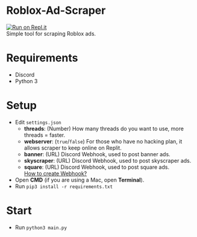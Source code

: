 # Roblox-Ad-Scraper  
[![Run on Repl.it](https://replit.com/badge/github/UserR3X/Roblox-Ad-Scraper)](https://replit.com/github/UserR3X/Roblox-Ad-Scraper)  
Simple tool for scraping Roblox ads.  

# Requirements  
- Discord  
- Python 3  

# Setup  
- Edit `settings.json`  
    - **threads**: (Number) How many threads do you want to use, more threads = faster.  
    - **webserver**: (`true`/`false`) For those who have no hacking plan, it allows scraper to keep online on Replit.  
    - **banner**: (URL) Discord Webhook, used to post banner ads.  
    - **skyscraper**: (URL) Discord Webhook, used to post skyscraper ads.  
    - **square**: (URL) Discord Webhook, used to post square ads.  
    [How to create Webhook?](https://support.discord.com/hc/en-us/articles/228383668-Intro-to-Webhooks)  
- Open **CMD** (if you are using a Mac, open **Terminal**).  
- Run `pip3 install -r requirements.txt`  

# Start  
- Run `python3 main.py`